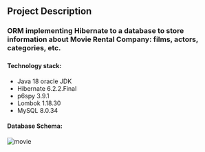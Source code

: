 ## Project Description

### ORM implementing Hibernate to a database to store information about Movie Rental Company: films, actors, categories, etc.

###
#### Technology stack:
- Java 18 oracle JDK
- Hibernate 6.2.2.Final
- p6spy 3.9.1
- Lombok 1.18.30
- MySQL 8.0.34


#### Database Schema:
![movie](https://github.com/KirillLukyanov2000/images/assets/101703819/87785aff-62a9-41dc-b510-d869fd1216a1)
